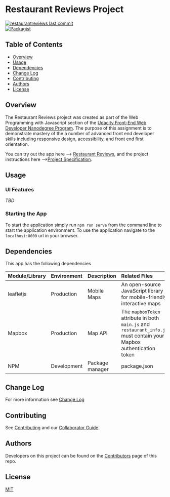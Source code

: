 # Restaurant Reviews Project

[![restaurantreviews last commit](https://img.shields.io/github/last-commit/google/skia.svg)](https://github.com/jdmedlock/restaurantreviews)
<br/>
[![Packagist](https://img.shields.io/packagist/l/doctrine/orm.svg)](https://github.com/jdmedlock/restaurantreviews/)

## Table of Contents

* [Overview](#overview)
* [Usage](#usage)
* [Dependencies](#dependencies)
* [Change Log](#change-log)
* [Contributing](#contributing)
* [Authors](#authors)
* [License](#license)

## Overview

The Restaurant Reviews project was created as part of the Web Programming with
Javascript section of the [Udacity Front-End Web Developer Nanodegree Program](https://www.udacity.com/course/front-end-web-developer-nanodegree--nd001). The
purpose of this assignment is to demonstrate mastery of the a number of
advanced front end developer skills including responsive design,
accessibility, and front end first orientation.

You can try out the app here --> [Restaurant Reviews](https://jdmedlock.github.io/restaurantreviews/),
and the project instructions here -->[Project Specification](https://jdmedlock.github.io/restaurantreviews/project_info.md).

## Usage

### UI Features

*_TBD_*

### Starting the App

To start the application simply run `npm run serve` from the command line to
start the application environment. To use the application navigate to the
`localhost:8000` url in your browser.

## Dependencies

This app has the following dependencies

| Module/Library | Environment | Description | Related Files |
|:---------------|:------------|:------------|:--------------|
| leafletjs      | Production  | Mobile Maps | An open-source JavaScript library for mobile-friendly interactive maps |
| Mapbox         | Production  | Map API     | The `mapboxToken` attribute in both `main.js` and `restaurant_info.js` must contain your Mapbox authentication token |
| NPM            | Development | Package manager | package.json |

## Change Log

For more information see [Change Log](https://github.com/jdmedlock/restaurantreviews/blob/development/CHANGELOG.md)

## Contributing

See [Contributing](https://github.com/jdmedlock/restaurantreviews/blob/development/CONTRIBUTING.md)
and our [Collaborator Guide](https://github.com/jdmedlock/restaurantreviews/blob/development/COLLABORATOR_GUIDE.md).

## Authors

Developers on this project can be found on the [Contributors](https://github.com/jdmedlock/restaurantreviews/graphs/contributors) page of this repo.

## License

[MIT](https://tldrlegal.com/license/mit-license)

